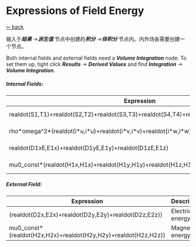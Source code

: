 # Expressions of Field Energy

[⇦ back](../README.md)

输入于***结果*** →***派生值*** 节点中创建的***积分*** →***体积分*** 节点内。内外场各需要创建一个节点。

Both internal fields and external fields need a ***Volume Integration*** node. To set them up, tight click ***Results*** → ***Derived Values*** and find ***Integration*** → ***Volume Integration***.

##### Internal Fields:

| Expression                                                   | Description     |
| ------------------------------------------------------------ | --------------- |
| realdot(S1,T1)+realdot(S2,T2)+realdot(S3,T3)+realdot(S4,T4)+realdot(S5,T5)+realdot(S6,T6) | Elastic energy  |
| rho\*omega^2\*(realdot(i\*u,i\*u)+realdot(i\*v,i\*v)+realdot(i\*w,i\*w)) | Kinetic energy  |
| realdot(D1xE,E1x)+realdot(D1yE,E1y)+realdot(D1zE,E1z)        | Electric energy |
| mu0_const\*(realdot(H1x,H1x)+realdot(H1y,H1y)+realdot(H1z,H1z)) | Magnetic energy |

##### External Field:

| Expression                                                   | Description     |
| ------------------------------------------------------------ | --------------- |
| (realdot(D2x,E2x)+realdot(D2y,E2y)+realdot(D2z,E2z))         | Electric energy |
| mu0_const\*(realdot(H2x,H2x)+realdot(H2y,H2y)+realdot(H2z,H2z)) | Magnetic energy |